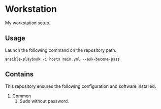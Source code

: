# Workstation

My workstation setup.

## Usage

Launch the following command on the repository path.

```
ansible-playbook -i hosts main.yml --ask-become-pass
```

## Contains

This repository ensures the following configuration and software installed.

1. Common
    1. Sudo without password.
